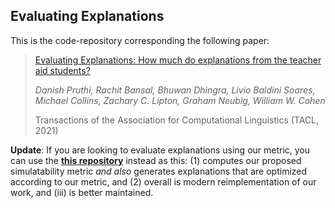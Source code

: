 ## Evaluating Explanations

This is the code-repository corresponding the following paper:

> [Evaluating Explanations: How much do explanations from the teacher aid students?](https://arxiv.org/pdf/2012.00893.pdf)
> 
> *Danish Pruthi, Rachit Bansal, Bhuwan Dhingra, Livio Baldini Soares, Michael Collins, Zachary C. Lipton, Graham Neubig, William W. Cohen*
>
> Transactions of the Association for Computational Linguistics (TACL, 2021)


**Update**: If you are looking to evaluate explanations using our metric, you can use the [**this repository**](https://github.com/CoderPat/learning-scaffold) instead as this: (1) computes our proposed simulatability metric _and also_ generates explanations that are optimized according to our metric, and (2) overall is modern reimplementation of our work, and (iii) is better maintained. 

